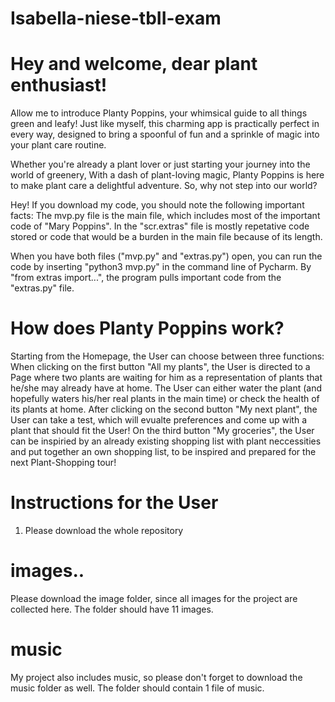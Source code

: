 # Isabella-niese-tbII-exam

# Hey and welcome, dear plant enthusiast!

Allow me to introduce Planty Poppins, your whimsical guide to all things green and leafy! Just like myself, this charming app is practically perfect in every way, designed to bring a spoonful of fun and a sprinkle of magic into your plant care routine.

Whether you're already a plant lover or just starting your journey into the world of greenery, With a dash of plant-loving magic, Planty Poppins is here to make plant care a delightful adventure. So, why not step into our world?


Hey! If you download my code, you should note the following important facts: The mvp.py file is the main file, which includes most of the important code of "Mary Poppins". In the "scr.extras" file is mostly repetative code stored or code that would be a burden in the main file because of its length.

When you have both files ("mvp.py" and "extras.py") open, you can run the code by inserting "python3 mvp.py" in the command line of Pycharm. By "from extras import...", the program pulls important code from the "extras.py" file.

# How does Planty Poppins work?

Starting from the Homepage, the User can choose between three functions: When clicking on the first button "All my plants", the User is directed to a Page where two plants are waiting for him as a representation of plants that he/she may already have at home. The User can either water the plant (and hopefully waters his/her real plants in the main time) or check the health of its plants at home. After clicking on the second button "My next plant", the User can take a test, which will evualte preferences and come up with a plant that should fit the User! On the third button "My groceries", the User can be inspiried by an already existing shopping list with plant neccessities and put together an own shopping list, to be inspired and prepared for the next Plant-Shopping tour!

# Instructions for the User

1. Please download the whole repository

# images..
Please download the image folder, since all images for the project are collected here. The folder should have 11 images.

# music
My project also includes music, so please don't forget to download the music folder as well. The folder should contain 1 file of music.
